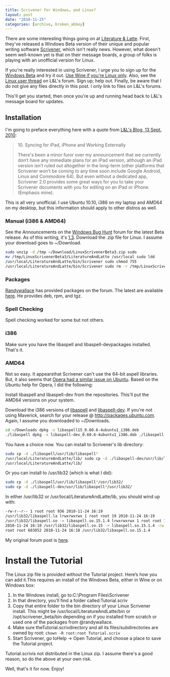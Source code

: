 ```yaml
---
title: Scrivener for Windows… and Linux?
layout: post
date: "2010-11-25"
categories: [archive, broken_abbey]
---
```


There are some interesting things going on at
[Literature & Latte](http://www.literatureandlatte.com/). First, they've
released a Windows Beta version of their unique and popular writing software
[Scrivener](http://www.literatureandlatte.com/scrivener.php), which isn't really
news. However, what doesn't seem well-known yet is that on their message boards,
a group of folks is playing with an unofficial version for Linux.

If you're really interested in using Scrivener, I urge you to sign up for the
[Windows Beta](http://www.literatureandlatte.com/scrivenerforwindows/) and try
it out.
[Use Wine if you're Linux only](http://lifehacker.com/comment/31418541/). Also,
see the
[Linux user thread](http://www.literatureandlatte.com/forum/viewforum.php?f=30)
on L&L's forum. Sign up; help out. Finally, be aware that I do not give any
files directly in this post. I only link to files on L&L's forums.

This'll get you started, then once you're up and running head back to L&L's
message board for updates.

## Installation

I'm going to preface everything here with a quote from
[L&L's Blog, 13 Sept. 2010](http://www.literatureandlatte.com/blog/?p=133):

> ​10. Syncing for iPad, iPhone and Working Externally
>
> There's been a minor furor over my announcement that we currently don’t have
> any immediate plans for an iPad version, although an iPad version isn’t ruled
> out altogether in the long-term (other platforms that Scrivener won’t be
> coming to any time soon include Google Android, Linux and Commodore 64). But
> even without a dedicated app, Scrivener 2.0 provides some great ways for you
> to take your Scrivener documents with you for editing on an iPad or
> iPhone.(Emphasis mine).

This is all very unofficial. I use Ubuntu 10.10, i386 on my laptop and AMD64 on
my desktop, but this information should apply to other distros as well.

### Manual (i386 & AMD64)

See the Announcements on the
[Windows Bug Hunt](http://www.literatureandlatte.com/forum/viewforum.php?f=32)
forum for the latest Beta release. As of this writing, it's
[1.3](http://www.literatureandlatte.com/forum/viewtopic.php?f=32&t=9917).
Download the .zip file for Linux. I assume your download goes to ~/Download.

```bash
sudo unzip -d /tmp ~/Download/LinuxScrivenerBeta3.zip sudo
mv /tmp/LinuxScrivenerBeta3/LiteratureAndLatte /usr/local sudo ldd
/usr/local/LiteratureAndLatte/bin/Scrivener sudo chmod 755
/usr/local/LiteratureAndLatte/bin/Scrivener sudo rm -r /tmp/LinuxScrivenerBeta3
```

### Packages

[Randywallace](http://www.literatureandlatte.com/forum/memberlist.php?mode=viewprofile&u=9858)
has provided packages on the forum. The latest are available
[here](http://www.literatureandlatte.com/forum/viewtopic.php?f=30&t=9154&p=78141#p78141).
He provides deb, rpm, and tgz.

### Spell Checking

Spell checking worked for some but not others.

### i386

Make sure you have the libaspell and libaspell-devpackages installed. That's it.

### AMD64

Not so easy. It appearsthat Scrivener can't use the 64-bit aspell libraries.
But, it also seems that
[Opera had a similar issue on Ubuntu](https://help.ubuntu.com/community/OperaBrowser#32%20bit%20plugins).
Based on the Ubuntu help for Opera, I did the following:

Install libaspell and libaspell-dev from the repositories. This'll put the AMD64
versions on your system.

Download the i386 versions of
[libaspell](http://packages.ubuntu.com/maverick/libaspell15) and
[libaspell-dev](http://packages.ubuntu.com/maverick/libaspell-dev). If you're
not using Maverick, search for your release @ <http://packages.ubuntu.com>.
Again, I assume you downloaded to ~/Downloads.

```bash
cd ~/Downloads dpkg -x libaspell15_0.60.6-4ubuntu1_i386.deb
./libaspell dpkg -x libaspell-dev_0.60.6-4ubuntu1_i386.deb ./libaspell-dev
```

You have a choice now. You can install to Scrivener's lib directory:

```bash
sudo cp -d ./libaspell/usr/lib/libaspell*
/usr/local/LiteratureAndLatte/lib/ sudo cp -d ./libaspell-dev/usr/lib/libaspell*
/usr/local/LiteratureAndLatte/lib/
```

Or you can install to /usr/lib32 (which is what I did):

```bash
sudo cp -d ./libaspell/usr/lib/libaspell*/usr/lib32/
sudo cp -d ./libaspell-dev/usr/lib/libaspell*/usr/lib32/
```

In either /usr/lib32 or /usr/local/LiteratureAndLatte/lib, you should wind up
with:

```bash
-rw-r--r-- 1 root root 936 2010-11-24 16:19
/usr/lib32/libaspell.la lrwxrwxrwx 1 root root 19 2010-11-24 16:19
/usr/lib32/libaspell.so -> libaspell.so.15.1.4 lrwxrwxrwx 1 root root 19
2010-11-24 16:18 /usr/lib32/libaspell.so.15 -> libaspell.so.15.1.4 -rw-r--r-- 1
root root 603852 2010-11-24 16:18 /usr/lib32/libaspell.so.15.1.4
```

My original forum post is
[here](http://www.literatureandlatte.com/forum/viewtopic.php?f=30&t=9154&start=150#p79509).

# Install the Tutorial

The Linux zip file is provided without the Tutorial project. Here’s how you can
add it.This requires an install of the Windows Beta, either in Wine or on
Windows box:

1. In the Windows install, go to:C:\\Program Files\\Scrivener
2. In that directory, you’ll find a folder called:Tutorial.scriv
3. Copy that entire folder to the bin directory of your Linux Scrivener install.
   This might be /usr/local/LiteratureAndLatte/bin or /opt/scrivener_beta/bin
   depending on if you installed from scratch or used one of the packages from
   @randywallace.
4. Make sure theTutorial.scrivdirectory and all its files/subdirectories are
   owned by root: `chown -R root:root Tutorial.scriv`
5. Start Scrivener, go toHelp -\> Open Tutorial, and choose a place to save the
   Tutorial project.

Tutorial.scrivis not distributed in the Linux zip. I assume there's a good
reason, so do the above at your own risk.

Well, that's it for now. Enjoy!
